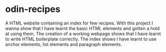 # odin-recipes

A HTML website containing an index for few recipes. With this project I wanna show that I have learnt the basic HTML elements and gotten a hold at using them. The creation of a working webpage shows that I have learnt to write HTML boilerplate correctly. The index shows I have learnt to use anchor elements, list elements and paragraph elements.